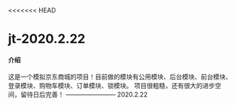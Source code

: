 <<<<<<< HEAD
# jt-2020.2.22

#### 介绍
这是一个模拟京东商城的项目！目前做的模块有公用模块、后台模块、前台模块、登录模块、购物车模块、订单模块、锁模块。
项目很粗糙，还有很大的进步空间，留待日后完善！  ————————   2020.2.22



